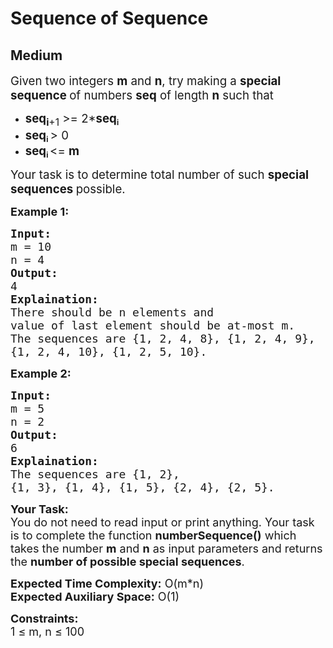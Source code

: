 # Sequence of Sequence
## Medium
<div class="problems_problem_content__Xm_eO"><p><span style="font-size: 14pt;">Given two integers <strong>m</strong> and <strong>n</strong>, try making a <strong>special sequence </strong>of numbers <strong>seq</strong> of length <strong>n</strong> such that </span></p>
<ul>
<li><span style="font-size: 14pt;"><strong>seq</strong><sub><strong>i</strong>+1</sub> &gt;= 2*</span><strong><span style="font-size: 18.6667px;">seq</span><sub>i</sub>&nbsp;</strong></li>
<li><strong><span style="font-size: 18.6667px;">seq</span></strong><sub><strong>i</strong>&nbsp;</sub><span style="font-size: 14pt;">&gt; 0</span></li>
<li><strong><span style="font-size: 18.6667px;">seq</span><sub>i&nbsp;</sub></strong><span style="font-size: 14pt;">&lt;= <strong>m</strong></span></li>
</ul>
<p><span style="font-size: 14pt;">Your task is to determine total number of such <strong>special sequences </strong>possible.</span></p>
<p><strong><span style="font-size: 18px;">Example 1:</span></strong></p>
<pre><span style="font-size: 18px;"><strong>Input:</strong> <br>m = 10<br>n = 4
<strong>Output:</strong> <br>4
<strong>Explaination:</strong> <br>There should be n elements and 
value of last element should be at-most m. 
The sequences are {1, 2, 4, 8}, {1, 2, 4, 9}, 
{1, 2, 4, 10}, {1, 2, 5, 10}.</span></pre>
<p><strong><span style="font-size: 18px;">Example 2:</span></strong></p>
<pre><span style="font-size: 18px;"><strong>Input:</strong> <br>m = 5<br>n = 2
<strong>Output:</strong> <br>6
<strong>Explaination:</strong> <br>The sequences are {1, 2}, 
{1, 3}, {1, 4}, {1, 5}, {2, 4}, {2, 5}.</span></pre>
<p><span style="font-size: 18px;"><strong>Your Task:</strong><br>You do not need to read input or print anything. Your task is to complete the function <strong>numberSequence()</strong> which takes the number <strong>m</strong> and <strong>n</strong> as input parameters and returns the <strong>number of possible special sequences</strong>.</span></p>
<p><span style="font-size: 18px;"><strong>Expected Time Complexity:</strong> O(m*n)<br><strong>Expected Auxiliary Space:</strong> O(1)</span></p>
<p><span style="font-size: 18px;"><strong>Constraints:</strong><br>1 ≤ m, n ≤ 100</span></p></div>
